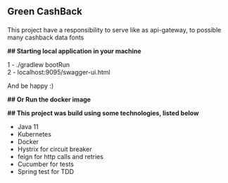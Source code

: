 ## <p> Green CashBack</p>

This project have a responsibility to serve like as api-gateway, to possible many cashback data fonts

**## Starting local application in your machine**

1 -   ./gradlew bootRun
<br />
2 - localhost:9095/swagger-ui.html

And be happy :)
<br />

**## Or Run the docker image**
<br />

**## This project was build using some technologies, listed below**

* Java 11
* Kubernetes 
* Docker
* Hystrix for circuit breaker
* feign for http calls and retries
* Cucumber for tests
* Spring test for TDD



